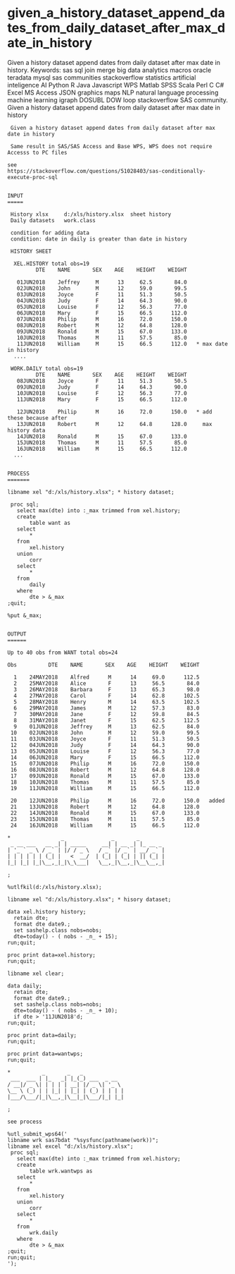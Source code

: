 # given_a_history_dataset_append_dates_from_daily_dataset_after_max_date_in_history
Given a history dataset append dates from daily dataset after max date in history.  Keywords: sas sql join merge big data analytics macros oracle teradata mysql sas communities stackoverflow statistics artificial inteligence AI Python R Java Javascript WPS Matlab SPSS Scala Perl C C# Excel MS Access JSON graphics maps NLP natural language processing machine learning igraph DOSUBL DOW loop stackoverflow SAS community.
    Given a history dataset append dates from daily dataset after max date in history

     Given a history dataset append dates from daily dataset after max date in history
     
     Same result in SAS/SAS Access and Base WPS, WPS does not require Accesss to PC files

    see
    https://stackoverflow.com/questions/51028403/sas-conditionally-execute-proc-sql


    INPUT
    =====

     History xlsx     d:/xls/history.xlsx  sheet history
     Daily datasets   work.class

     condition for adding data
     condition: date in daily is greater than date in history

     HISTORY SHEET

      XEL.HISTORY total obs=19
             DTE    NAME       SEX    AGE    HEIGHT    WEIGHT

       01JUN2018    Jeffrey     M      13     62.5       84.0
       02JUN2018    John        M      12     59.0       99.5
       03JUN2018    Joyce       F      11     51.3       50.5
       04JUN2018    Judy        F      14     64.3       90.0
       05JUN2018    Louise      F      12     56.3       77.0
       06JUN2018    Mary        F      15     66.5      112.0
       07JUN2018    Philip      M      16     72.0      150.0
       08JUN2018    Robert      M      12     64.8      128.0
       09JUN2018    Ronald      M      15     67.0      133.0
       10JUN2018    Thomas      M      11     57.5       85.0
       11JUN2018    William     M      15     66.5      112.0   * max date in history
      ....

     WORK.DAILY total obs=19
             DTE    NAME       SEX    AGE    HEIGHT    WEIGHT
       08JUN2018    Joyce       F      11     51.3       50.5
       09JUN2018    Judy        F      14     64.3       90.0
       10JUN2018    Louise      F      12     56.3       77.0
       11JUN2018    Mary        F      15     66.5      112.0

       12JUN2018    Philip      M      16     72.0      150.0   * add these because after
       13JUN2018    Robert      M      12     64.8      128.0     max history data
       14JUN2018    Ronald      M      15     67.0      133.0
       15JUN2018    Thomas      M      11     57.5       85.0
       16JUN2018    William     M      15     66.5      112.0
      ...


    PROCESS
    =======

    libname xel "d:/xls/history.xlsx"; * history dataset;

     proc sql;
       select max(dte) into :_max trimmed from xel.history;
       create
           table want as
       select
           *
       from
           xel.history
       union
           corr
       select
           *
       from
           daily
       where
           dte > &_max
    ;quit;

    %put &_max;


    OUTPUT
    ======

    Up to 40 obs from WANT total obs=24

    Obs          DTE    NAME       SEX    AGE    HEIGHT    WEIGHT

      1    24MAY2018    Alfred      M      14     69.0      112.5
      2    25MAY2018    Alice       F      13     56.5       84.0
      3    26MAY2018    Barbara     F      13     65.3       98.0
      4    27MAY2018    Carol       F      14     62.8      102.5
      5    28MAY2018    Henry       M      14     63.5      102.5
      6    29MAY2018    James       M      12     57.3       83.0
      7    30MAY2018    Jane        F      12     59.8       84.5
      8    31MAY2018    Janet       F      15     62.5      112.5
      9    01JUN2018    Jeffrey     M      13     62.5       84.0
     10    02JUN2018    John        M      12     59.0       99.5
     11    03JUN2018    Joyce       F      11     51.3       50.5
     12    04JUN2018    Judy        F      14     64.3       90.0
     13    05JUN2018    Louise      F      12     56.3       77.0
     14    06JUN2018    Mary        F      15     66.5      112.0
     15    07JUN2018    Philip      M      16     72.0      150.0
     16    08JUN2018    Robert      M      12     64.8      128.0
     17    09JUN2018    Ronald      M      15     67.0      133.0
     18    10JUN2018    Thomas      M      11     57.5       85.0
     19    11JUN2018    William     M      15     66.5      112.0

     20    12JUN2018    Philip      M      16     72.0      150.0   added
     21    13JUN2018    Robert      M      12     64.8      128.0
     22    14JUN2018    Ronald      M      15     67.0      133.0
     23    15JUN2018    Thomas      M      11     57.5       85.0
     24    16JUN2018    William     M      15     66.5      112.0

    *                _               _       _
     _ __ ___   __ _| | _____     __| | __ _| |_ __ _
    | '_ ` _ \ / _` | |/ / _ \   / _` |/ _` | __/ _` |
    | | | | | | (_| |   <  __/  | (_| | (_| | || (_| |
    |_| |_| |_|\__,_|_|\_\___|   \__,_|\__,_|\__\__,_|

    ;

    %utlfkil(d:/xls/history.xlsx);

    libname xel "d:/xls/history.xlsx"; * hisory dataset;

    data xel.history history;
      retain dte;
      format dte date9.;
      set sashelp.class nobs=nobs;
      dte=today() - ( nobs - _n_ + 15);
    run;quit;

    proc print data=xel.history;
    run;quit;

    libname xel clear;

    data daily;
      retain dte;
      format dte date9.;
      set sashelp.class nobs=nobs;
      dte=today() - ( nobs - _n_ + 10);
      if dte > '11JUN2018'd;
    run;quit;

    proc print data=daily;
    run;quit;

    proc print data=wantwps;
    run;quit;

    *          _       _   _
     ___  ___ | |_   _| |_(_) ___  _ __
    / __|/ _ \| | | | | __| |/ _ \| '_ \
    \__ \ (_) | | |_| | |_| | (_) | | | |
    |___/\___/|_|\__,_|\__|_|\___/|_| |_|

    ;

    see process

    %utl_submit_wps64('
    libname wrk sas7bdat "%sysfunc(pathname(work))";
    libname xel excel "d:/xls/history.xlsx";
     proc sql;
       select max(dte) into :_max trimmed from xel.history;
       create
           table wrk.wantwps as
       select
           *
       from
           xel.history
       union
           corr
       select
           *
       from
           wrk.daily
       where
           dte > &_max
    ;quit;
    run;quit;
    ');


